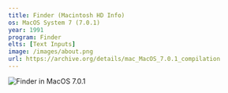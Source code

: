 ```yaml
---
title: Finder (Macintosh HD Info)
os: MacOS System 7 (7.0.1)
year: 1991
program: Finder
elts: [Text Inputs]
image: /images/about.png
url: https://archive.org/details/mac_MacOS_7.0.1_compilation
---
```


![Finder in MacOS 7.0.1](/images/about.png)
